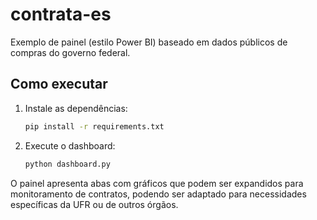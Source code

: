 # contrata-es

Exemplo de painel (estilo Power BI) baseado em dados públicos de compras do governo federal.

## Como executar

1. Instale as dependências:
   ```bash
   pip install -r requirements.txt
   ```
2. Execute o dashboard:
   ```bash
   python dashboard.py
   ```

O painel apresenta abas com gráficos que podem ser expandidos para monitoramento de contratos, podendo ser adaptado para necessidades específicas da UFR ou de outros órgãos.
